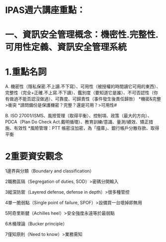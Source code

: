 # IPAS週六講座重點：

# 一、資訊安全管理概念：機密性.完整性.可用性定義、資訊安全管理系統

# 1.重點名詞 

A. 機密性（隱私保密.不上讀.不下寫）、可用性（被授權的時間讀它可用的東西）、完整性（完全+正確.不上寫.不下讀）、鑑別度（要知道它是誰）、不可否認性（你有做過不能否認沒做過）、可靠度、可歸責性（事件發生後責任歸咎） *機密&完整>衝突 *請問備份是保護機密？完整？還是可用？>可用性#

B. ISO 27001/ISMS、風險管理（取得平衡）、控制項、政策（最大的方向）、PDCA（Plan Do Check Act.戴明循環）、教育訓練/意識、量測/績效、矯正措施、有效性 *風險管理：PTT 帳密沒加密，為「撞庫」、銀行帳戶分散存款、取得平衡 

# 2重要資安觀念   

1邊界與分類（Boundary and classification）

2職務區隔（Segregation of duties, SOD）>密碼分開輸入

3縱深防禦（Layered defense, defense in depth）>很多種管控

4單一脆弱點（Single point of failure, SPOF）>設備買一台壞掉即無用

5阿奇里斯腱（Achilles heel）>安全強度永遠等於最弱點

6木桶理論（Bucker principle）

7僅知原則（Need to know）>業務需知
